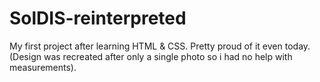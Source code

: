 # SolDIS-reinterpreted
My first project after learning HTML & CSS. Pretty proud of it even today. (Design was recreated after only a single photo so i had no help with measurements).

